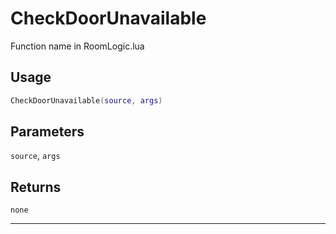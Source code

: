 # CheckDoorUnavailable
Function name in RoomLogic.lua
## Usage
```lua
CheckDoorUnavailable(source, args)
```
## Parameters
`source`, `args`
## Returns
`none`

---